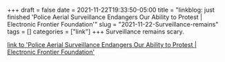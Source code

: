 +++draft = falsedate = 2021-11-22T19:33:50-05:00title = "linkblog: just finished 'Police Aerial Surveillance Endangers Our Ability to Protest | Electronic Frontier Foundation'"slug = "2021-11-22-Surveillance-remains"tags = []categories = ["link"]+++Surveillance remains scary. [link to 'Police Aerial Surveillance Endangers Our Ability to Protest | Electronic Frontier Foundation'](https://www.eff.org/deeplinks/2021/11/police-aerial-surveillance-endangers-our-ability-protest)